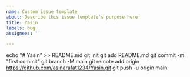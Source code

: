 ```yaml
---
name: Custom issue template
about: Describe this issue template's purpose here.
title: Yasin
labels: bug
assignees: ''

---
```


echo "# Yasin" >> README.md
git init
git add README.md
git commit -m "first commit"
git branch -M main
git remote add origin https://github.com/asinarafat1234/Yasin.git
git push -u origin main
